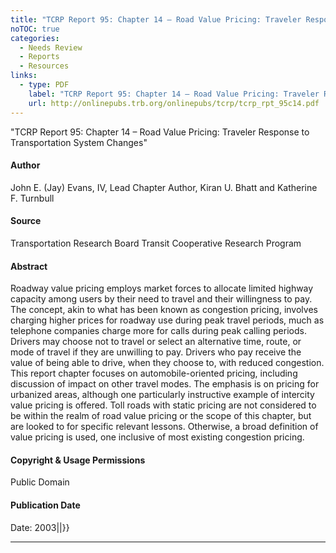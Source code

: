 ```yaml
---
title: "TCRP Report 95: Chapter 14 – Road Value Pricing: Traveler Response to Transportation System Changes"
noTOC: true
categories:
  - Needs Review
  - Reports
  - Resources
links:
  - type: PDF
    label: "TCRP Report 95: Chapter 14 – Road Value Pricing: Traveler Response to Transportation System Changes"
    url: http://onlinepubs.trb.org/onlinepubs/tcrp/tcrp_rpt_95c14.pdf
---
```


"TCRP Report 95: Chapter 14 – Road Value Pricing: Traveler Response to Transportation System Changes"

#### Author

John E. (Jay) Evans, IV, Lead Chapter Author, Kiran U. Bhatt and Katherine F. Turnbull

#### Source

Transportation Research Board Transit Cooperative Research Program

#### Abstract

Roadway value pricing employs market forces to allocate limited highway capacity among users by their need to travel and their willingness to pay. The concept, akin to what has been known as congestion pricing, involves charging higher prices for roadway use during peak travel periods, much as telephone companies charge more for calls during peak calling periods. Drivers may choose not to travel or select an alternative time, route, or mode of travel if they are unwilling to pay. Drivers who pay receive the value of being able to drive, when they choose to, with reduced congestion. This report chapter focuses on automobile-oriented pricing, including discussion of impact on other travel modes. The emphasis is on pricing for urbanized areas, although one particularly instructive example of intercity value pricing is offered. Toll roads with static pricing are not considered to be within the realm of road value pricing or the scope of this chapter, but are looked to for specific relevant lessons. Otherwise, a broad definition of value pricing is used, one inclusive of most existing congestion pricing.

#### Copyright & Usage Permissions

Public Domain

#### Publication Date

Date: 2003||}}

------------------------------------------------------------------------



